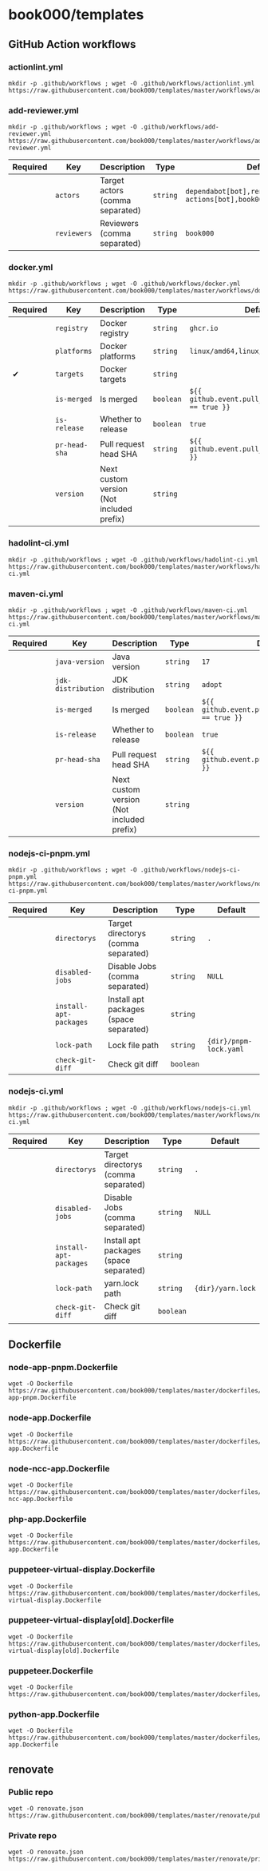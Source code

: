 # book000/templates

## GitHub Action workflows

### actionlint.yml

```shell
mkdir -p .github/workflows ; wget -O .github/workflows/actionlint.yml https://raw.githubusercontent.com/book000/templates/master/workflows/actionlint.yml
```

### add-reviewer.yml

```shell
mkdir -p .github/workflows ; wget -O .github/workflows/add-reviewer.yml https://raw.githubusercontent.com/book000/templates/master/workflows/add-reviewer.yml
```

| Required | Key | Description | Type | Default |
| --- | --- | --- | --- | --- |
|  | `actors` | Target actors (comma separated) | `string` | `dependabot[bot],renovate[bot],github-actions[bot],book000` |
|  | `reviewers` | Reviewers (comma separated) | `string` | `book000` |

### docker.yml

```shell
mkdir -p .github/workflows ; wget -O .github/workflows/docker.yml https://raw.githubusercontent.com/book000/templates/master/workflows/docker.yml
```

| Required | Key | Description | Type | Default |
| --- | --- | --- | --- | --- |
|  | `registry` | Docker registry | `string` | `ghcr.io` |
|  | `platforms` | Docker platforms | `string` | `linux/amd64,linux/arm64` |
| ✔ | `targets` | Docker targets | `string` |  |
|  | `is-merged` | Is merged | `boolean` | `${{ github.event.pull_request.merged == true }}` |
|  | `is-release` | Whether to release | `boolean` | `true` |
|  | `pr-head-sha` | Pull request head SHA | `string` | `${{ github.event.pull_request.head.sha }}` |
|  | `version` | Next custom version (Not included prefix) | `string` |  |

### hadolint-ci.yml

```shell
mkdir -p .github/workflows ; wget -O .github/workflows/hadolint-ci.yml https://raw.githubusercontent.com/book000/templates/master/workflows/hadolint-ci.yml
```

### maven-ci.yml

```shell
mkdir -p .github/workflows ; wget -O .github/workflows/maven-ci.yml https://raw.githubusercontent.com/book000/templates/master/workflows/maven-ci.yml
```

| Required | Key | Description | Type | Default |
| --- | --- | --- | --- | --- |
|  | `java-version` | Java version | `string` | `17` |
|  | `jdk-distribution` | JDK distribution | `string` | `adopt` |
|  | `is-merged` | Is merged | `boolean` | `${{ github.event.pull_request.merged == true }}` |
|  | `is-release` | Whether to release | `boolean` | `true` |
|  | `pr-head-sha` | Pull request head SHA | `string` | `${{ github.event.pull_request.head.sha }}` |
|  | `version` | Next custom version (Not included prefix) | `string` |  |

### nodejs-ci-pnpm.yml

```shell
mkdir -p .github/workflows ; wget -O .github/workflows/nodejs-ci-pnpm.yml https://raw.githubusercontent.com/book000/templates/master/workflows/nodejs-ci-pnpm.yml
```

| Required | Key | Description | Type | Default |
| --- | --- | --- | --- | --- |
|  | `directorys` | Target directorys (comma separated) | `string` | `.` |
|  | `disabled-jobs` | Disable Jobs (comma separated) | `string` | `NULL` |
|  | `install-apt-packages` | Install apt packages (space separated) | `string` |  |
|  | `lock-path` | Lock file path | `string` | `{dir}/pnpm-lock.yaml` |
|  | `check-git-diff` | Check git diff | `boolean` |  |

### nodejs-ci.yml

```shell
mkdir -p .github/workflows ; wget -O .github/workflows/nodejs-ci.yml https://raw.githubusercontent.com/book000/templates/master/workflows/nodejs-ci.yml
```

| Required | Key | Description | Type | Default |
| --- | --- | --- | --- | --- |
|  | `directorys` | Target directorys (comma separated) | `string` | `.` |
|  | `disabled-jobs` | Disable Jobs (comma separated) | `string` | `NULL` |
|  | `install-apt-packages` | Install apt packages (space separated) | `string` |  |
|  | `lock-path` | yarn.lock path | `string` | `{dir}/yarn.lock` |
|  | `check-git-diff` | Check git diff | `boolean` |  |

## Dockerfile

### node-app-pnpm.Dockerfile

```shell
wget -O Dockerfile https://raw.githubusercontent.com/book000/templates/master/dockerfiles/node-app-pnpm.Dockerfile
```

### node-app.Dockerfile

```shell
wget -O Dockerfile https://raw.githubusercontent.com/book000/templates/master/dockerfiles/node-app.Dockerfile
```

### node-ncc-app.Dockerfile

```shell
wget -O Dockerfile https://raw.githubusercontent.com/book000/templates/master/dockerfiles/node-ncc-app.Dockerfile
```

### php-app.Dockerfile

```shell
wget -O Dockerfile https://raw.githubusercontent.com/book000/templates/master/dockerfiles/php-app.Dockerfile
```

### puppeteer-virtual-display.Dockerfile

```shell
wget -O Dockerfile https://raw.githubusercontent.com/book000/templates/master/dockerfiles/puppeteer-virtual-display.Dockerfile
```

### puppeteer-virtual-display[old].Dockerfile

```shell
wget -O Dockerfile https://raw.githubusercontent.com/book000/templates/master/dockerfiles/puppeteer-virtual-display[old].Dockerfile
```

### puppeteer.Dockerfile

```shell
wget -O Dockerfile https://raw.githubusercontent.com/book000/templates/master/dockerfiles/puppeteer.Dockerfile
```

### python-app.Dockerfile

```shell
wget -O Dockerfile https://raw.githubusercontent.com/book000/templates/master/dockerfiles/python-app.Dockerfile
```

## renovate

### Public repo

```shell
wget -O renovate.json https://raw.githubusercontent.com/book000/templates/master/renovate/public.json
```

### Private repo

```shell
wget -O renovate.json https://raw.githubusercontent.com/book000/templates/master/renovate/private.json
```

